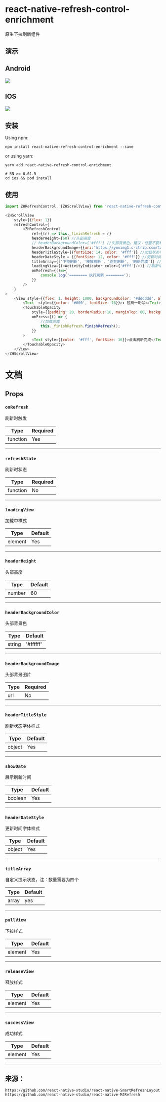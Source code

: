 # react-native-refresh-control-enrichment

原生下拉刷新组件

## 演示

## Android
#### ![](https://github.com/gitSirzh/react-native-refresh-control-enrichment/blob/master/src/file/androidVideo.gif)

## IOS
#### ![](https://github.com/gitSirzh/react-native-refresh-control-enrichment/blob/master/src/file/iosVideo.gif)

## 安装

Using npm:

```shell
npm install react-native-refresh-control-enrichment --save
```

or using yarn:

```shell
yarn add react-native-refresh-control-enrichment
```
```
# RN >= 0.61.5
cd ios && pod install
```

## 使用
```javascript
import ZHRefreshControl, {ZHScrollView} from 'react-native-refresh-control-enrichment';

<ZHScrollView
    style={{flex: 1}}
    refreshControl={
        <ZHRefreshControl
            ref={(r) => this._finishRefresh = r}
            headerHeight={60} //头部高度
            // headerBackgroundColor={'#fff'} //头部背景色，建议：尽量不要和头部背景图片结合使用
            headerBackgroundImage={{uri:'https://youimg1.c-ctrip.com/target/100k0q000000gqxudED0D.jpg'}} //头部背景图片，建议：尽量不要和头部背景色结合使用
            headerTitleStyle={{fontSize: 14, color: '#fff'}} //加载状态字体样式
            headerDateStyle = {{fontSize: 12, color: '#fff'}} //更新时间字体样式
            titleArray={['下拉刷新', '释放刷新', '正在刷新', '刷新完成']} //自定义提示状态，注：数量需要为四个
            loadingView={(<ActivityIndicator color={'#fff'}/>)} //刷新中样式
            onRefresh={()=>{
                console.log('======== 执行刷新 ========');
            }}
        />
    }
>
    <View style={{flex: 1, height: 1000, backgroundColor: '#dddddd', alignItems: 'center', paddingTop: 300}}>
        <Text  style={{color: '#000', fontSize: 16}}>⬇️ 拉刷一刷😊</Text>
        <TouchableOpacity
            style={{padding: 20, borderRadius:10, marginTop: 60, backgroundColor:'#4240ff'}}
            onPress={() => {
                //加载完成
                this._finishRefresh.finishRefresh();
            }}
        >
            <Text style={{color: '#fff', fontSize: 16}}>点击刷新完成</Text>
        </TouchableOpacity>
    </View>
</ZHScrollView>
```

# 文档

## Props

### `onRefresh`

刷新时触发

| Type | Required |
| ---- | -------- |
| function | Yes       |

---

### `refreshState`

刷新时状态

| Type | Required |
| ---- | -------- |
| function | No       |

---

### `loadingView`

加载中样式

| Type | Default |
| ---- | -------- |
| element | Yes       |

---

### `headerHeight`

头部高度

| Type | Default |
| ---- | -------- |
| number | 60       |

---

### `headerBackgroundColor`

头部背景色

| Type | Default |
| ---- | -------- |
| string | '#ffffff'     |

---

### `headerBackgroundImage`

头部背景图片

| Type | Required |
| ---- | -------- |
| url | No       |

---

### `headerTitleStyle`

刷新状态字体样式

| Type | Default |
| ---- | -------- |
| object | Yes       |

---

### `showDate`

展示刷新时间

| Type | Default |
| ---- | -------- |
| boolean | Yes       |

---

### `headerDateStyle`

更新时间字体样式

| Type | Default |
| ---- | -------- |
| object | Yes       |

---

### `titleArray`

自定义提示状态，注：数量需要为四个

| Type | Default |
| ---- | -------- |
| array | yes       |

---

### `pullView`

下拉样式

| Type | Default |
| ---- | -------- |
| element | Yes       |

---

### `releaseView`

释放样式

| Type | Default |
| ---- | -------- |
| element | Yes       |

---

### `successView`

成功样式

| Type | Default |
| ---- | -------- |
| element | Yes       |

---


## 来源：
    https://github.com/react-native-studio/react-native-SmartRefreshLayout
    https://github.com/react-native-studio/react-native-MJRefresh

